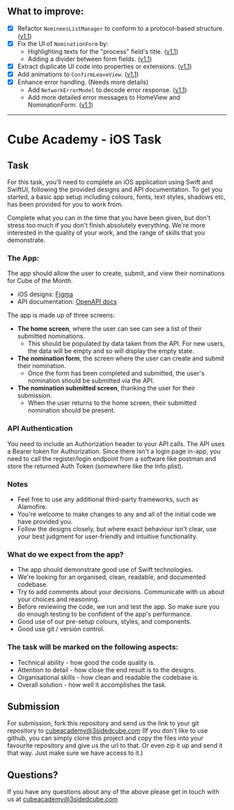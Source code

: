 ## What to improve:
- [x] Refactor `NomineesListManager` to conform to a protocol-based structure. ([v1.1](https://github.com/musicabbage/ios-developer-test-cube-academy/releases/tag/v1.1))
- [x] Fix the UI of `NominationForm` by:
    - Highlighting texts for the "process" field's title. ([v1.1](https://github.com/musicabbage/ios-developer-test-cube-academy/releases/tag/v1.1))
    - Adding a divider between form fields. ([v1.1](https://github.com/musicabbage/ios-developer-test-cube-academy/releases/tag/v1.1))
- [x] Extract duplicate UI code into properties or extensions. ([v1.1](https://github.com/musicabbage/ios-developer-test-cube-academy/releases/tag/v1.1))
- [x] Add animations to `ConfirmLeaveView`. ([v1.1](https://github.com/musicabbage/ios-developer-test-cube-academy/releases/tag/v1.1))
- [x] Enhance error handling. (Needs more details)
    - Add `NetworkErrorModel` to decode error response. ([v1.1](https://github.com/musicabbage/ios-developer-test-cube-academy/releases/tag/v1.1))
    - Add more detailed error messages to HomeView and NominationForm. ([v1.1](https://github.com/musicabbage/ios-developer-test-cube-academy/releases/tag/v1.1))

---

# Cube Academy - iOS Task

## Task

For this task, you'll need to complete an iOS application using Swift and SwiftUI, following the provided designs and API documentation.
To get you started, a basic app setup including colours, fonts, text styles, shadows etc, has been provided for you to work from.

Complete what you can in the time that you have been given, but don't stress too much if you don't finish absolutely everything. We're more interested in the quality of your work, and the range of skills that you demonstrate.

### The App:

The app should allow the user to create, submit, and view their nominations for Cube of the Month.

- iOS designs: [Figma](https://www.figma.com/file/BAOzJacpI4IemeawyFlw5j/Mobile-Mini-Task-flow?type=design&node-id=3088-44039&mode=design&t=wgGz06wMsoOdDdnb-4)
- API documentation: [OpenAPI docs](https://cube-academy-api.cubeapis.com/docs)

The app is made up of three screens:
- **The home screen**, where the user can see can see a list of their submitted nominations.
  - This should be populated by data taken from the API. For new users, the data will be empty and so will display the empty state.
- **The nomination form**, the screen where the user can create and submit their nomination.
  - Once the form has been completed and submitted, the user's nomination should be submitted via the API.
- **The nomination submitted screen**, thanking the user for their submission.
  - When the user returns to the home screen, their submitted nomination should be present.

### API Authentication

You need to include an Authorization header to your API calls. The API uses a Bearer token for Authorization.
Since there isn't a login page in-app, you need to call the register/login endpoint from a software like postman and store the returned Auth Token (somewhere like the Info.plist).

### Notes
- Feel free to use any additional third-party frameworks, such as Alamofire.
- You're welcome to make changes to any and all of the initial code we have provided you.
- Follow the designs closely, but where exact behaviour isn't clear, use your best judgment for user-friendly and intuitive functionality.

### What do we expect from the app? 
- The app should demonstrate good use of Swift technologies. 
- We're looking for an organised, clean, readable, and documented codebase.
- Try to add comments about your decisions. Communicate with us about your choices and reasoning.
- Before reviewing the code, we run and test the app. So make sure you do enough testing to be confident of the app's performance.
- Good use of our pre-setup colours, styles, and components.
- Good use git / version control.

### The task will be marked on the following aspects:
-	Technical ability - how good the code quality is.
-	Attention to detail - how close the end result is to the designs.
-	Organisational skills - how clean and readable the codebase is.
-	Overall solution - how well it accomplishes the task.

## Submission
For submission, fork this repository and send us the link to your git repository to [cubeacademy@3sidedcube.com](mailto:cubeacademy@3sidedcube.com?subject=Cube%20Academy%20Test)
(If you don't like to use github, you can simply clone this project and copy the files into your favourite repository and give us the url to that. Or even zip it up and send it that way. Just make sure we have access to it.)

## Questions?

If you have any questions about any of the above please get in touch with us at [cubeacademy@3sidedcube.com](mailto:cubeacademy@3sidedcube.com?subject=Cube%20Academy%20Test)


